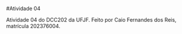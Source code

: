 #Atividade 04

Atividade 04 do DCC202 da UFJF. Feito por Caio Fernandes dos Reis, matrícula 202376004.